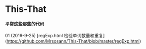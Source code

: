 # This-That
#### 平常这些那些的代码

01 (2016-9-25) [regExp.html 检验单词数量和重复] (https://github.com/Mrsosann/This-That/blob/master/regExp.html)
